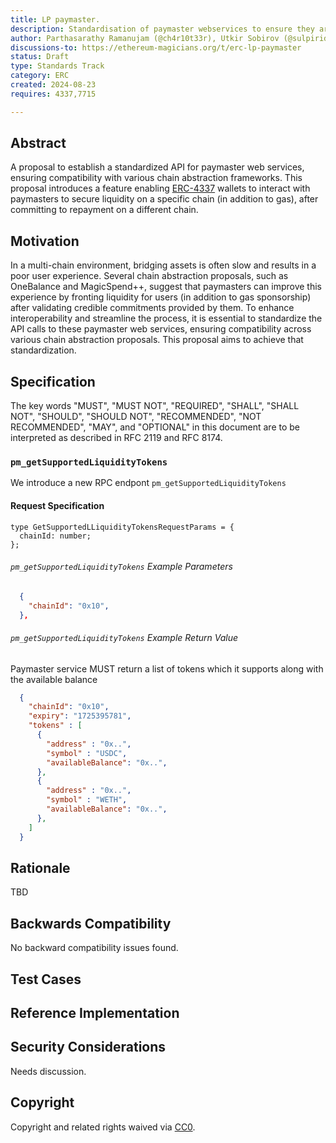 ```yaml
---
title: LP paymaster.
description: Standardisation of paymaster webservices to ensure they are compatible with Chain Abstraction protocols.
author: Parthasarathy Ramanujam (@ch4r10t33r), Utkir Sobirov (@sulpiride), Vignesh Aravamudhan (@balajivignesh22)
discussions-to: https://ethereum-magicians.org/t/erc-lp-paymaster
status: Draft
type: Standards Track
category: ERC
created: 2024-08-23
requires: 4337,7715

---
```


## Abstract

A proposal to establish a standardized API for paymaster web services, ensuring compatibility with various chain abstraction frameworks. This proposal introduces a feature enabling [ERC-4337](./eip-4337.md) wallets to interact with paymasters to secure liquidity on a specific chain (in addition to gas), after committing to repayment on a different chain.


## Motivation

In a multi-chain environment, bridging assets is often slow and results in a poor user experience. Several chain abstraction proposals, such as OneBalance and MagicSpend++, suggest that paymasters can improve this experience by fronting liquidity for users (in addition to gas sponsorship) after validating credible commitments provided by them. To enhance interoperability and streamline the process, it is essential to standardize the API calls to these paymaster web services, ensuring compatibility across various chain abstraction proposals. This proposal aims to achieve that standardization.

## Specification

<!--
  The Specification section should describe the syntax and semantics of any new feature. The specification should be detailed enough to allow competing, interoperable implementations for any of the current Ethereum platforms (besu, erigon, ethereumjs, go-ethereum, nethermind, or others).

  It is recommended to follow RFC 2119 and RFC 8170. Do not remove the key word definitions if RFC 2119 and RFC 8170 are followed.

  TODO: Remove this comment before submitting
-->

The key words "MUST", "MUST NOT", "REQUIRED", "SHALL", "SHALL NOT", "SHOULD", "SHOULD NOT", "RECOMMENDED", "NOT RECOMMENDED", "MAY", and "OPTIONAL" in this document are to be interpreted as described in RFC 2119 and RFC 8174.

### `pm_getSupportedLiquidityTokens`

We introduce a new RPC endpont `pm_getSupportedLiquidityTokens` 

#### Request Specification

```tsx
type GetSupportedLLiquidityTokensRequestParams = {
  chainId: number;
};
```

###### `pm_getSupportedLiquidityTokens` Example Parameters

```json
  {
    "chainId": "0x10",
  },
```

###### `pm_getSupportedLiquidityTokens` Example Return Value

Paymaster service MUST return a list of tokens which it supports along with the available balance

```json
  {
    "chainId": "0x10",
    "expiry": "1725395781",
    "tokens" : [
      {
        "address" : "0x..",
        "symbol" : "USDC",
        "availableBalance": "0x..",
      },
      {
        "address" : "0x..",
        "symbol" : "WETH",
        "availableBalance": "0x..",
      },
    ]
  }
```



## Rationale

<!--
  The rationale fleshes out the specification by describing what motivated the design and why particular design decisions were made. It should describe alternate designs that were considered and related work, e.g. how the feature is supported in other languages.

  The current placeholder is acceptable for a draft.

  TODO: Remove this comment before submitting
-->

TBD

## Backwards Compatibility

<!--

  This section is optional.

  All EIPs that introduce backwards incompatibilities must include a section describing these incompatibilities and their severity. The EIP must explain how the author proposes to deal with these incompatibilities. EIP submissions without a sufficient backwards compatibility treatise may be rejected outright.

  The current placeholder is acceptable for a draft.

  TODO: Remove this comment before submitting
-->

No backward compatibility issues found.

## Test Cases

<!--
  This section is optional for non-Core EIPs.

  The Test Cases section should include expected input/output pairs, but may include a succinct set of executable tests. It should not include project build files. No new requirements may be be introduced here (meaning an implementation following only the Specification section should pass all tests here.)
  If the test suite is too large to reasonably be included inline, then consider adding it as one or more files in `../assets/eip-####/`. External links will not be allowed

  TODO: Remove this comment before submitting
-->

## Reference Implementation

<!--
  This section is optional.

  The Reference Implementation section should include a minimal implementation that assists in understanding or implementing this specification. It should not include project build files. The reference implementation is not a replacement for the Specification section, and the proposal should still be understandable without it.
  If the reference implementation is too large to reasonably be included inline, then consider adding it as one or more files in `../assets/eip-####/`. External links will not be allowed.

  TODO: Remove this comment before submitting
-->

## Security Considerations

<!--
  All EIPs must contain a section that discusses the security implications/considerations relevant to the proposed change. Include information that might be important for security discussions, surfaces risks and can be used throughout the life cycle of the proposal. For example, include security-relevant design decisions, concerns, important discussions, implementation-specific guidance and pitfalls, an outline of threats and risks and how they are being addressed. EIP submissions missing the "Security Considerations" section will be rejected. An EIP cannot proceed to status "Final" without a Security Considerations discussion deemed sufficient by the reviewers.

  The current placeholder is acceptable for a draft.

  TODO: Remove this comment before submitting
-->

Needs discussion.

## Copyright

Copyright and related rights waived via [CC0](../LICENSE.md).
